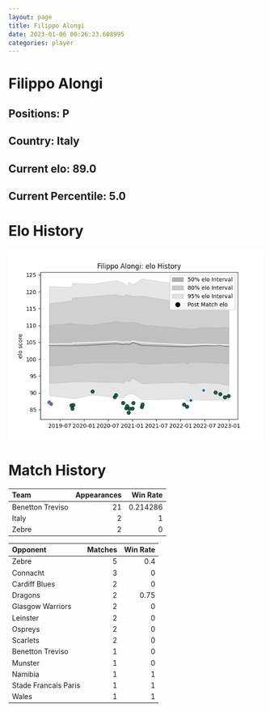 ```yaml
---  
layout: page  
title: Filippo Alongi  
date: 2023-01-06 00:26:23.608995  
categories: player  
---
```

# Filippo Alongi

## Positions: P

## Country: Italy

## Current elo: 89.0

## Current Percentile: 5.0

# Elo History


![elo history](history_FilippoAlongi.png)
# Match History


| Team             |   Appearances |   Win Rate |
|:-----------------|--------------:|-----------:|
| Benetton Treviso |            21 |   0.214286 |
| Italy            |             2 |   1        |
| Zebre            |             2 |   0        |

| Opponent             |   Matches |   Win Rate |
|:---------------------|----------:|-----------:|
| Zebre                |         5 |       0.4  |
| Connacht             |         3 |       0    |
| Cardiff Blues        |         2 |       0    |
| Dragons              |         2 |       0.75 |
| Glasgow Warriors     |         2 |       0    |
| Leinster             |         2 |       0    |
| Ospreys              |         2 |       0    |
| Scarlets             |         2 |       0    |
| Benetton Treviso     |         1 |       0    |
| Munster              |         1 |       0    |
| Namibia              |         1 |       1    |
| Stade Francais Paris |         1 |       1    |
| Wales                |         1 |       1    |